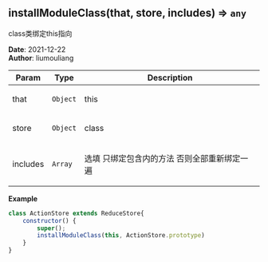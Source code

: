 ## installModuleClass(that, store, includes) ⇒ <code>any</code>
<p>class类绑定this指向</p>

**Date**: 2021-12-22  
**Author**: liumouliang  

| Param | Type | Description |
| --- | --- | --- |
| that | <code>Object</code> | <p>this</p> |
| store | <code>Object</code> | <p>class</p> |
| includes | <code>Array</code> | <p>选填 只绑定包含内的方法 否则全部重新绑定一遍</p> |

**Example**  
```javascript
class ActionStore extends ReduceStore{
    constructor() {
        super();
        installModuleClass(this, ActionStore.prototype)
    }
}
```
